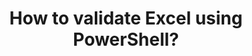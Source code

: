 ---
ref: importexcel_validate
title: How to validate Excel using PowerShell?
excerpt: 
tags: [english, community, tools, importexcel, powershell, excel]
categories: [english, community, tools, importexcel]
lang: en
locale: en-GB
permalink: /blog/:year/:month/:title/
---